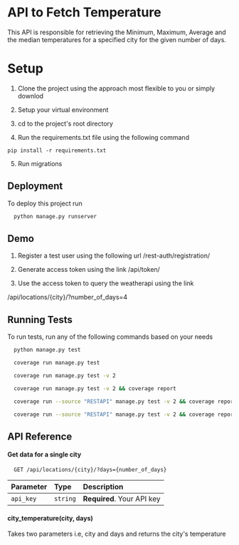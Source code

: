
# API to Fetch Temperature

This API is responsible for retrieving the Minimum, Maximum, Average and the median temperatures for a specified city for the given number of days.

# Setup
1. Clone the project using the approach most flexible to you or simply downlod

2. Setup your virtual environment

3. cd to the project's root directory

4. Run the requirements.txt file using the following command

```
pip install -r requirements.txt
```
5. Run migrations





## Deployment

To deploy this project run

```bash
  python manage.py runserver
```


## Demo

1. Register a test user using the following url
/rest-auth/registration/

2. Generate access token using the link
/api/token/

3. Use the access token to query the weatherapi 
using the link

/api/locations/{city}/?number_of_days=4

## Running Tests

To run tests, run any of the following commands
based on your needs

```bash
  python manage.py test

  coverage run manage.py test

  coverage run manage.py test -v 2

  coverage run manage.py test -v 2 && coverage report

  coverage run --source "RESTAPI" manage.py test -v 2 && coverage report

  coverage run --source "RESTAPI" manage.py test -v 2 && coverage report && coverage html

```


## API Reference

#### Get data for a single city

```http
  GET /api/locations/{city}/?days={number_of_days}
```

| Parameter | Type     | Description                |
| :-------- | :------- | :------------------------- |
| `api_key` | `string` | **Required**. Your API key |


#### city_temperature(city, days)

Takes two parameters i.e, city and days and returns the city's temperature


